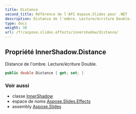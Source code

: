 ```yaml
---
title: Distance
second_title: Référence de l'API Aspose.Slides pour .NET
description: Distance de l'ombre. Lecture/écriture Double.
type: docs
weight: 30
url: /fr/aspose.slides.effects/innershadow/distance/
---
```


## Propriété InnerShadow.Distance

Distance de l'ombre. Lecture/écriture Double.

```csharp
public double Distance { get; set; }
```

### Voir aussi

* classe [InnerShadow](../../innershadow)
* espace de noms [Aspose.Slides.Effects](../../innershadow)
* assembly [Aspose.Slides](../../../)

<!-- NE PAS MODIFIER : généré par xmldocmd pour Aspose.Slides.dll -->
